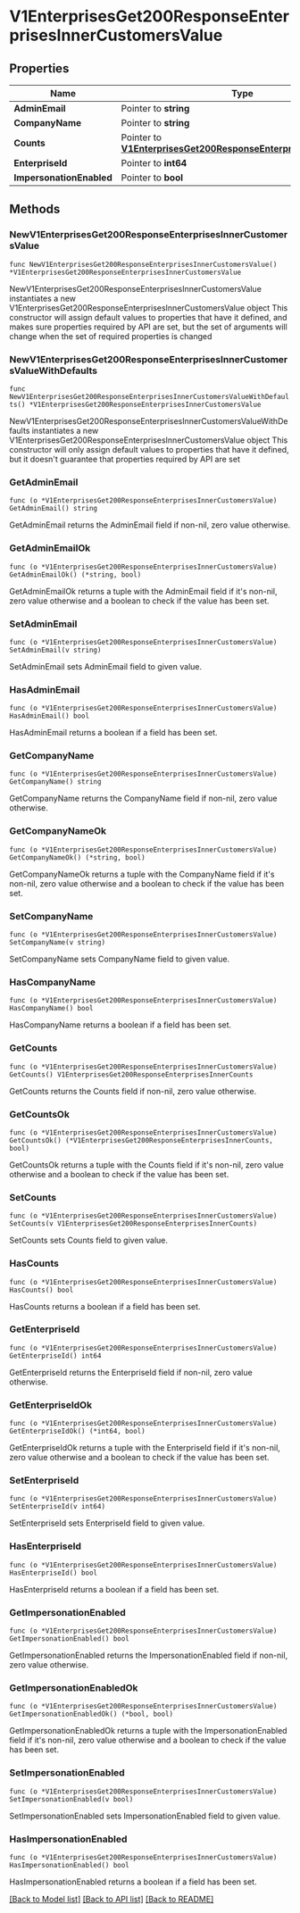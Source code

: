 # V1EnterprisesGet200ResponseEnterprisesInnerCustomersValue

## Properties

Name | Type | Description | Notes
------------ | ------------- | ------------- | -------------
**AdminEmail** | Pointer to **string** |  | [optional] 
**CompanyName** | Pointer to **string** |  | [optional] 
**Counts** | Pointer to [**V1EnterprisesGet200ResponseEnterprisesInnerCounts**](V1EnterprisesGet200ResponseEnterprisesInnerCounts.md) |  | [optional] 
**EnterpriseId** | Pointer to **int64** |  | [optional] 
**ImpersonationEnabled** | Pointer to **bool** |  | [optional] 

## Methods

### NewV1EnterprisesGet200ResponseEnterprisesInnerCustomersValue

`func NewV1EnterprisesGet200ResponseEnterprisesInnerCustomersValue() *V1EnterprisesGet200ResponseEnterprisesInnerCustomersValue`

NewV1EnterprisesGet200ResponseEnterprisesInnerCustomersValue instantiates a new V1EnterprisesGet200ResponseEnterprisesInnerCustomersValue object
This constructor will assign default values to properties that have it defined,
and makes sure properties required by API are set, but the set of arguments
will change when the set of required properties is changed

### NewV1EnterprisesGet200ResponseEnterprisesInnerCustomersValueWithDefaults

`func NewV1EnterprisesGet200ResponseEnterprisesInnerCustomersValueWithDefaults() *V1EnterprisesGet200ResponseEnterprisesInnerCustomersValue`

NewV1EnterprisesGet200ResponseEnterprisesInnerCustomersValueWithDefaults instantiates a new V1EnterprisesGet200ResponseEnterprisesInnerCustomersValue object
This constructor will only assign default values to properties that have it defined,
but it doesn't guarantee that properties required by API are set

### GetAdminEmail

`func (o *V1EnterprisesGet200ResponseEnterprisesInnerCustomersValue) GetAdminEmail() string`

GetAdminEmail returns the AdminEmail field if non-nil, zero value otherwise.

### GetAdminEmailOk

`func (o *V1EnterprisesGet200ResponseEnterprisesInnerCustomersValue) GetAdminEmailOk() (*string, bool)`

GetAdminEmailOk returns a tuple with the AdminEmail field if it's non-nil, zero value otherwise
and a boolean to check if the value has been set.

### SetAdminEmail

`func (o *V1EnterprisesGet200ResponseEnterprisesInnerCustomersValue) SetAdminEmail(v string)`

SetAdminEmail sets AdminEmail field to given value.

### HasAdminEmail

`func (o *V1EnterprisesGet200ResponseEnterprisesInnerCustomersValue) HasAdminEmail() bool`

HasAdminEmail returns a boolean if a field has been set.

### GetCompanyName

`func (o *V1EnterprisesGet200ResponseEnterprisesInnerCustomersValue) GetCompanyName() string`

GetCompanyName returns the CompanyName field if non-nil, zero value otherwise.

### GetCompanyNameOk

`func (o *V1EnterprisesGet200ResponseEnterprisesInnerCustomersValue) GetCompanyNameOk() (*string, bool)`

GetCompanyNameOk returns a tuple with the CompanyName field if it's non-nil, zero value otherwise
and a boolean to check if the value has been set.

### SetCompanyName

`func (o *V1EnterprisesGet200ResponseEnterprisesInnerCustomersValue) SetCompanyName(v string)`

SetCompanyName sets CompanyName field to given value.

### HasCompanyName

`func (o *V1EnterprisesGet200ResponseEnterprisesInnerCustomersValue) HasCompanyName() bool`

HasCompanyName returns a boolean if a field has been set.

### GetCounts

`func (o *V1EnterprisesGet200ResponseEnterprisesInnerCustomersValue) GetCounts() V1EnterprisesGet200ResponseEnterprisesInnerCounts`

GetCounts returns the Counts field if non-nil, zero value otherwise.

### GetCountsOk

`func (o *V1EnterprisesGet200ResponseEnterprisesInnerCustomersValue) GetCountsOk() (*V1EnterprisesGet200ResponseEnterprisesInnerCounts, bool)`

GetCountsOk returns a tuple with the Counts field if it's non-nil, zero value otherwise
and a boolean to check if the value has been set.

### SetCounts

`func (o *V1EnterprisesGet200ResponseEnterprisesInnerCustomersValue) SetCounts(v V1EnterprisesGet200ResponseEnterprisesInnerCounts)`

SetCounts sets Counts field to given value.

### HasCounts

`func (o *V1EnterprisesGet200ResponseEnterprisesInnerCustomersValue) HasCounts() bool`

HasCounts returns a boolean if a field has been set.

### GetEnterpriseId

`func (o *V1EnterprisesGet200ResponseEnterprisesInnerCustomersValue) GetEnterpriseId() int64`

GetEnterpriseId returns the EnterpriseId field if non-nil, zero value otherwise.

### GetEnterpriseIdOk

`func (o *V1EnterprisesGet200ResponseEnterprisesInnerCustomersValue) GetEnterpriseIdOk() (*int64, bool)`

GetEnterpriseIdOk returns a tuple with the EnterpriseId field if it's non-nil, zero value otherwise
and a boolean to check if the value has been set.

### SetEnterpriseId

`func (o *V1EnterprisesGet200ResponseEnterprisesInnerCustomersValue) SetEnterpriseId(v int64)`

SetEnterpriseId sets EnterpriseId field to given value.

### HasEnterpriseId

`func (o *V1EnterprisesGet200ResponseEnterprisesInnerCustomersValue) HasEnterpriseId() bool`

HasEnterpriseId returns a boolean if a field has been set.

### GetImpersonationEnabled

`func (o *V1EnterprisesGet200ResponseEnterprisesInnerCustomersValue) GetImpersonationEnabled() bool`

GetImpersonationEnabled returns the ImpersonationEnabled field if non-nil, zero value otherwise.

### GetImpersonationEnabledOk

`func (o *V1EnterprisesGet200ResponseEnterprisesInnerCustomersValue) GetImpersonationEnabledOk() (*bool, bool)`

GetImpersonationEnabledOk returns a tuple with the ImpersonationEnabled field if it's non-nil, zero value otherwise
and a boolean to check if the value has been set.

### SetImpersonationEnabled

`func (o *V1EnterprisesGet200ResponseEnterprisesInnerCustomersValue) SetImpersonationEnabled(v bool)`

SetImpersonationEnabled sets ImpersonationEnabled field to given value.

### HasImpersonationEnabled

`func (o *V1EnterprisesGet200ResponseEnterprisesInnerCustomersValue) HasImpersonationEnabled() bool`

HasImpersonationEnabled returns a boolean if a field has been set.


[[Back to Model list]](../README.md#documentation-for-models) [[Back to API list]](../README.md#documentation-for-api-endpoints) [[Back to README]](../README.md)


